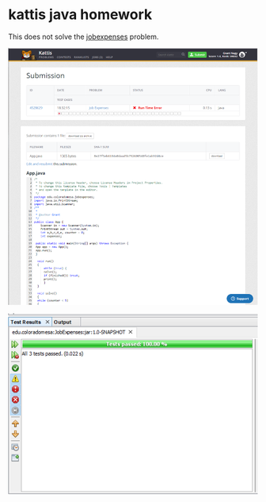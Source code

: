 # kattis java homework

This does not solve the [jobexpenses](https://open.kattis.com/problems/jobexpenses) problem.

![kattis](kattis.png)

![test](tests.png)

